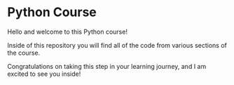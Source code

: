 # Python Course

Hello and welcome to this Python course!

Inside of this repository you will find all of the code from various sections of the course.

Congratulations on taking this step in your learning journey, and I am excited to see you inside!
